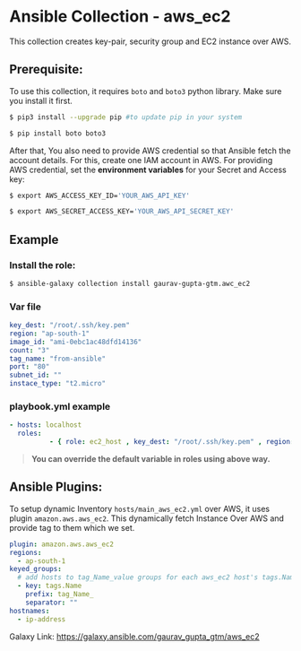 # Ansible Collection - aws_ec2

This collection creates key-pair, security group and EC2 instance over AWS.

Prerequisite:
-------------

To use this collection, it requires `boto` and `boto3` python library. Make sure you install it first.

```sh
$ pip3 install --upgrade pip #to update pip in your system

$ pip install boto boto3
```

After that, You also need to provide AWS credential so that Ansible fetch the account details. For this, create one IAM account in AWS.
For providing AWS credential, set the **environment variables** for your Secret and Access key:

```sh
$ export AWS_ACCESS_KEY_ID='YOUR_AWS_API_KEY'

$ export AWS_SECRET_ACCESS_KEY='YOUR_AWS_API_SECRET_KEY'
```

Example
-------

### Install the role:

```bash
$ ansible-galaxy collection install gaurav-gupta-gtm.awc_ec2
```

### Var file

```yaml
key_dest: "/root/.ssh/key.pem"
region: "ap-south-1"
image_id: "ami-0ebc1ac48dfd14136"
count: "3"
tag_name: "from-ansible"
port: "80"
subnet_id: ""
instace_type: "t2.micro"
```

### playbook.yml example

```yaml
- hosts: localhost
  roles:
          - { role: ec2_host , key_dest: "/root/.ssh/key.pem" , region: "ap-south-1" , image_id: "ami-0ebc1ac48dfd14136" , count: "3" , tag_name: "from-ansible" , port: "80" }
```

> **You can override the default variable in roles using above way.**

Ansible Plugins:
----------------

To setup dynamic Inventory `hosts/main_aws_ec2.yml` over AWS, it uses plugin `amazon.aws.aws_ec2`. This dynamically fetch Instance Over AWS and provide tag to them which we set.

```yaml
plugin: amazon.aws.aws_ec2
regions:
  - ap-south-1
keyed_groups:
  # add hosts to tag_Name_value groups for each aws_ec2 host's tags.Name variable
  - key: tags.Name
    prefix: tag_Name_
    separator: ""
hostnames:
  - ip-address
```

Galaxy Link: https://galaxy.ansible.com/gaurav_gupta_gtm/aws_ec2
